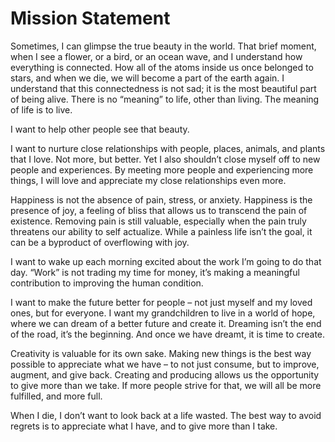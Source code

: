 # Mission Statement
Sometimes, I can glimpse the true beauty in the world. That brief moment, when I see a flower, or a bird, or an ocean wave, and I understand how everything is connected. How all of the atoms inside us once belonged to stars, and when we die, we will become a part of the earth again. I understand that this connectedness is not sad; it is the most beautiful part of being alive. There is no “meaning” to life, other than living. The meaning of life is to live.

I want to help other people see that beauty.

I want to nurture close relationships with people, places, animals, and plants that I love. Not more, but better. Yet I also shouldn’t close myself off to new people and experiences. By meeting more people and experiencing more things, I will love and appreciate my close relationships even more.

Happiness is not the absence of pain, stress, or anxiety. Happiness is the presence of joy, a feeling of bliss that allows us to transcend the pain of existence. Removing pain is still valuable, especially when the pain truly threatens our ability to self actualize. While a painless life isn’t the goal, it can be a byproduct of overflowing with joy.

I want to wake up each morning excited about the work I’m going to do that day. “Work” is not trading my time for money, it’s making a meaningful contribution to improving the human condition.

I want to make the future better for people – not just myself and my loved ones, but for everyone. I want my grandchildren to live in a world of hope, where we can dream of a better future and create it. Dreaming isn’t the end of the road, it’s the beginning. And once we have dreamt, it is time to create.

Creativity is valuable for its own sake. Making new things is the best way possible to appreciate what we have – to not just consume, but to improve, augment, and give back. Creating and producing allows us the opportunity to give more than we take. If more people strive for that, we will all be more fulfilled, and more full.

When I die, I don’t want to look back at a life wasted. The best way to avoid regrets is to appreciate what I have, and to give more than I take.